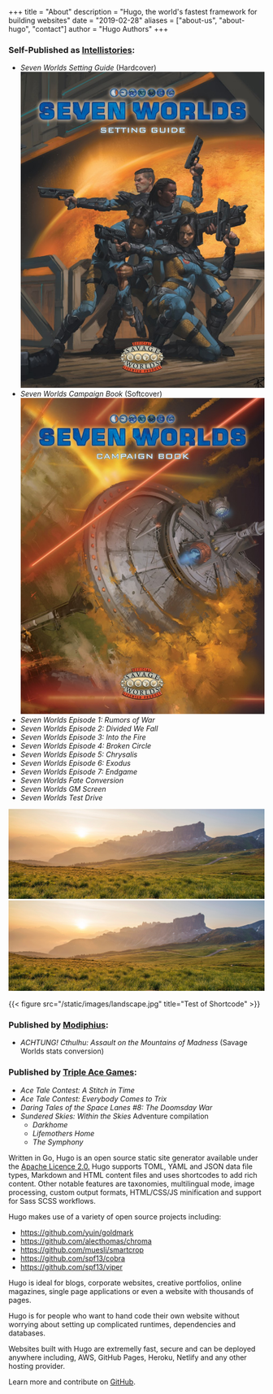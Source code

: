 +++
title = "About"
description = "Hugo, the world's fastest framework for building websites"
date = "2019-02-28"
aliases = ["about-us", "about-hugo", "contact"]
author = "Hugo Authors"
+++

### Self-Published as [Intellistories](http://www.sevenworldsrpg.com):
* _Seven Worlds Setting Guide_ (Hardcover)
![Seven Worlds Setting Guide Cover](/static/images/7WSettingGuide.jpg)
* _Seven Worlds Campaign Book_ (Softcover)
![Seven Worlds Campaign Book Cover](/static/images/7WCampaignBook.jpg)
* _Seven Worlds Episode 1: Rumors of War_
* _Seven Worlds Episode 2: Divided We Fall_
* _Seven Worlds Episode 3: Into the Fire_
* _Seven Worlds Episode 4: Broken Circle_
* _Seven Worlds Episode 5: Chrysalis_
* _Seven Worlds Episode 6: Exodus_
* _Seven Worlds Episode 7: Endgame_
* _Seven Worlds Fate Conversion_
* _Seven Worlds GM Screen_
* _Seven Worlds Test Drive_


![myimage](/static/images/landscape.jpg)
<img src="/static/images/landscape.jpg">

{{< figure src="/static/images/landscape.jpg" title="Test of Shortcode" >}}


### Published by [Modiphius](https://www.modiphius.com):
* _ACHTUNG! Cthulhu: Assault on the Mountains of Madness_ (Savage Worlds stats conversion)

### Published by [Triple Ace Games](http://www.tripleacegames.com/ace-tales/):
* _Ace Tale Contest: A Stitch in Time_
* _Ace Tale Contest: Everybody Comes to Trix_
* _Daring Tales of the Space Lanes #8: The Doomsday War_
* _Sundered Skies: Within the Skies_ Adventure compilation
    * _Darkhome_
    * _Lifemothers Home_
    * _The Symphony_


Written in Go, Hugo is an open source static site generator available under the [Apache Licence 2.0.](https://github.com/gohugoio/hugo/blob/master/LICENSE) Hugo supports TOML, YAML and JSON data file types, Markdown and HTML content files and uses shortcodes to add rich content. Other notable features are taxonomies, multilingual mode, image processing, custom output formats, HTML/CSS/JS minification and support for Sass SCSS workflows.

Hugo makes use of a variety of open source projects including:

* https://github.com/yuin/goldmark
* https://github.com/alecthomas/chroma
* https://github.com/muesli/smartcrop
* https://github.com/spf13/cobra
* https://github.com/spf13/viper

Hugo is ideal for blogs, corporate websites, creative portfolios, online magazines, single page applications or even a website with thousands of pages.

Hugo is for people who want to hand code their own website without worrying about setting up complicated runtimes, dependencies and databases.

Websites built with Hugo are extremelly fast, secure and can be deployed anywhere including, AWS, GitHub Pages, Heroku, Netlify and any other hosting provider.

Learn more and contribute on [GitHub](https://github.com/gohugoio).
